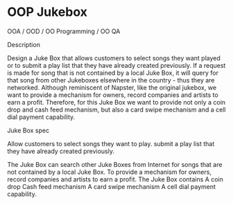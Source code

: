 # OOP Jukebox
OOA / OOD / OO Programming / OO QA



Description

Design a Juke Box that allows customers to select songs they want played or to submit a play list that they have already created previously. If a request is made for song that is not contained by a local Juke Box, it will query for that song from other Jukeboxes elsewhere in the country - thus they are networked. Although reminiscent of Napster, like the original jukebox, we want to provide a mechanism for owners, record companies and artists to earn a profit. Therefore, for this Juke Box we want to provide not only a coin drop and cash feed mechanism, but also a card swipe mechanism and a cell dial payment capability.

Juke Box spec

  Allow customers to
    select songs they want to play.
    submit a play list that they have already created previously.
    
  The Juke Box can search other Juke Boxes from Internet for songs that are not contained by a local Juke Box.
  To provide a mechanism for owners, record companies and artists to earn a profit. The Juke Box contains
     A coin drop
     Cash feed mechanism
     A card swipe mechanism
     A cell dial payment capability.
